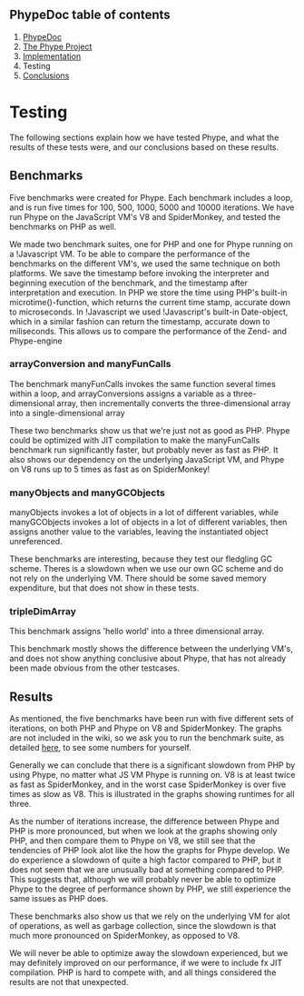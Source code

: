 ## PhypeDoc table of contents ##
  1. [PhypeDoc](PhypeDoc.md)
  1. [The Phype Project](ThePhypeProject.md)
  1. [Implementation](Implementation.md)
  1. Testing
  1. [Conclusions](Conclusions.md)

# Testing #
The following sections explain how we have tested Phype, and what the results of these tests were, and our conclusions based on these results.

## Benchmarks ##
Five benchmarks were created for Phype. Each benchmark includes a loop, and is run five times for 100, 500, 1000, 5000 and 10000 iterations. We have run Phype on the JavaScript VM's V8 and SpiderMonkey, and tested the benchmarks on PHP as well.

We made two benchmark suites, one for PHP and one for Phype running on a !Javascript VM. To be able to compare the performance of the benchmarks on the different VM's, we used the same technique on both platforms. We save the timestamp before invoking the interpreter and beginning execution of the benchmark, and the timestamp after interpretation and execution. In PHP we store the time using PHP's built-in microtime()-function, which returns the current time stamp, accurate down to microseconds. In !Javascript we used !Javascript's built-in Date-object, which in a similar fashion can return the timestamp, accurate down to miliseconds. This allows us to compare the performance of the Zend- and Phype-engine

### arrayConversion and manyFunCalls ###
The benchmark manyFunCalls invokes the same function several times within a loop, and arrayConversions assigns a variable as a three-dimensional array, then incrementally converts the three-dimensional array into a single-dimensional array

These two benchmarks show us that we're just not as good as PHP. Phype could be optimized with JIT compilation to make the manyFunCalls benchmark run significantly faster, but probably never as fast as PHP. It also shows our dependency on the underlying JavaScript VM, and Phype on V8 runs up to 5 times as fast as on SpiderMonkey!

### manyObjects and manyGCObjects ###
manyObjects invokes a lot of objects in a lot of different variables, while manyGCObjects invokes a lot of objects in a lot of different variables, then assigns another value to the variables, leaving the instantiated object unreferenced.

These benchmarks are interesting, because they test our fledgling GC scheme. Theres is a slowdown when we use our own GC scheme and do not rely on the underlying VM. There should be some saved memory expenditure, but that does not show in these tests.

### tripleDimArray ###
This benchmark assigns 'hello world' into a three dimensional array.

This benchmark mostly shows the difference between the underlying VM's, and does not show anything conclusive about Phype, that has not already been made obvious from the other testcases.

## Results ##
As mentioned, the five benchmarks have been run with five different sets of iterations, on both PHP and Phype on V8 and SpiderMonkey. The graphs are not included in the wiki, so we ask you to run the benchmark suite, as detailed [here](Implementation.md), to see some numbers for yourself.

Generally we can conclude that there is a significant slowdown from PHP by using Phype, no matter what JS VM Phype is running on. V8 is at least twice as fast as SpiderMonkey, and in the worst case SpiderMonkey is over five times as slow as V8. This is illustrated in the graphs showing runtimes for all three.

As the number of iterations increase, the difference between Phype and PHP is more pronounced, but when we look at the graphs showing only PHP, and then compare them to Phype on V8, we still see that the tendencies of PHP look alot like the how the graphs for Phype develop. We do experience a slowdown of quite a high factor compared to PHP, but it does not seem that we are unusually bad at something compared to PHP. This suggests that, although we will probably never be able to optimize Phype to the degree of performance shown by PHP, we still experience the same issues as PHP does.

These benchmarks also show us that we rely on the underlying VM for alot of operations, as well as garbage collection, since the slowdown is that much more pronounced on SpiderMonkey, as opposed to V8.

We will never be able to optimize away the slowdown experienced, but we may definitely improved on our performance, if we were to include fx JIT compilation. PHP is hard to compete with, and all things considered the results are not that unexpected.